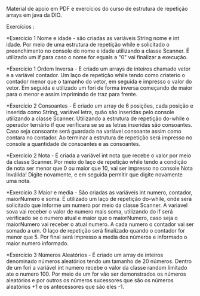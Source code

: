 Material de apoio em PDF  e exercícios do curso de estrutura de repetição arrays em java da DIO.

Exercícios :

*Exercício 1 Nome e idade - são criadas as variáveis String nome e int idade. Por meio de uma estrutura de repetição while e solicitado o preenchimento no console do nome e idade utilizando a classe Scanner. É utilizado um if para caso o nome for equals a "0" vai finalizar a execução.

*Exercício 1 Ordem Inversa - E criado um arrays de inteiros chamado vetor e a variável contador. Um laço de repetição while tendo como criaterio o contador menor que o tamanho do vetor, em seguida e impresso o valor do vetor. Em seguida e utilizado um fori  de forma inversa começando de maior para o menor e assim imprimindo de traz para frente.

*Exercício 2 Consoantes - É criado um array de 6 posições, cada posição e inserida como String,  variável letra, quão são inseridas pelo console utilizando a classe Scanner. Utilizando a estrutura de repetição do-while o operador ternário if que verificara se se as letras inseridas são consoantes. Caso seja consoante será guardada na variável consoante assim como contara no contador. Ao terminar a estrutura de repetição será impresso no console a quantidade de consoantes e as consoantes.

*Exercício 2 Nota - É criada a variável int nota que recebe o valor por meio da classe Scanner. Por meio do laço de repetição while tendo a condição de nota ser menor que 0 ou maior que 10, vai ser impresso no console Nota Inválida! Digite novamente, e em seguida permitir que digite novamente uma nota.



*Exercício 3 Maior e media - São criadas as variáveis int numero, contador, maiorNumero e soma.  É utilizado um laço de repetição do-while, onde será solicitado que informe um numero por meio da classe Scanner. A variavel sova vai receber o valor de numero mais soma, utilizando do if será verificado se o numero atual e maior que o maiorNumero, caso seja o maiorNumero vai receber o atual numero. A cada numero o contador vai ser somado a um. O laço de repetição será finalizado quando o contador for menor que 5. Por final será impresso a media dos números e informado o maior numero informado.

*Exercício 3 Números Aleatórios - É criado um array de inteiros denominado números aleatórios tendo um tamanho de 20 números. Dentro de um fori a variável int numero recebe o valor da classe random limitado ate o numero 100. Por meio de um for vão ser demonstrados os números aleatórios e por outros os números sucessores que são os números aleatórios +1 e os antecessores que são eles -1.